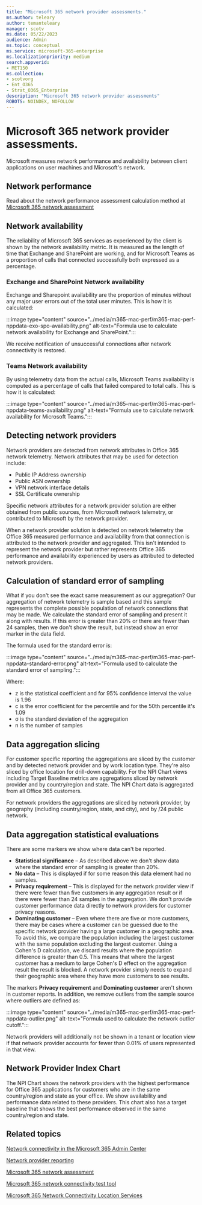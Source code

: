 ```yaml
---
title: "Microsoft 365 network provider assessments."
ms.author: teleary
author: temanteleary
manager: scotv
ms.date: 05/22/2023
audience: Admin
ms.topic: conceptual
ms.service: microsoft-365-enterprise
ms.localizationpriority: medium
search.appverid:
- MET150
ms.collection:
- scotvorg
- Ent_O365
- Strat_O365_Enterprise
description: "Microsoft 365 network provider assessments"
ROBOTS: NOINDEX, NOFOLLOW
---
```


# Microsoft 365 network provider assessments.

Microsoft measures network performance and availability between client applications on user machines and Microsoft's network.

## Network performance

Read about the network performance assessment calculation method at [Microsoft 365 network assessment](office-365-network-mac-perf-score.md)

## Network availability

The reliability of Microsoft 365 services as experienced by the client is shown by the network availability metric. It is measured as the length of time that Exchange and SharePoint are working, and for Microsoft Teams as a proportion of calls that connected successfully both expressed as a percentage.

### Exchange and SharePoint Network availability

Exchange and Sharepoint availability are the proportion of minutes without any major user errors out of the total user minutes. This is how it is calculated:

:::image type="content" source="../media/m365-mac-perf/m365-mac-perf-nppdata-exo-spo-availability.png" alt-text="Formula use to calculate network availability for Exchange and SharePoint.":::

We receive notification of unsuccessful connections after network connectivity is restored.

### Teams Network availability

By using telemetry data from the actual calls, Microsoft Teams availability is computed as a percentage of calls that failed compared to total calls. This is how it is calculated:

:::image type="content" source="../media/m365-mac-perf/m365-mac-perf-nppdata-teams-availability.png" alt-text="Formula use to calculate network availability for Microsoft Teams.":::


## Detecting network providers

Network providers are detected from network attributes in Office 365 network telemetry. Network attributes that may be used for detection include:

* Public IP Address ownership
* Public ASN ownership
* VPN network interface details
* SSL Certificate ownership

Specific network attributes for a network provider solution are either obtained from public sources, from Microsoft network telemetry, or contributed to Microsoft by the network provider.

When a network provider solution is detected on network telemetry the Office 365 measured performance and availability from that connection is attributed to the network provider and aggregated. This isn't intended to represent the network provider but rather represents Office 365 performance and availability experienced by users as attributed to detected network providers.

## Calculation of standard error of sampling

What if you don't see the exact same measurement as our aggregation? Our aggregation of network telemetry is sample based and this sample represents the complete possible population of network connections that may be made. We calculate the standard error of sampling and present it along with results. If this error is greater than 20% or there are fewer than 24 samples, then we don't show the result, but instead show an error marker in the data field.

The formula used for the standard error is:

:::image type="content" source="../media/m365-mac-perf/m365-mac-perf-nppdata-standard-error.png" alt-text="Formula used to calculate the standard error of sampling.":::

Where:

* z is the statistical coefficient and for 95% confidence interval the value is 1.96
* c is the error coefficient for the percentile and for the 50th percentile it's 1.09
* σ is the standard deviation of the aggregation
* n is the number of samples

## Data aggregation slicing

For customer specific reporting the aggregations are sliced by the customer and by detected network provider and by work location type. They're also sliced by office location for drill-down capability. For the NPI Chart views including Target Baseline metrics are aggregations sliced by network provider and by country/region and state. The NPI Chart data is aggregated from all Office 365 customers.

For network providers the aggregations are sliced by network provider, by geography (including country/region, state, and city), and by /24 public network.

## Data aggregation statistical evaluations

There are some markers we show where data can't be reported.

* **Statistical significance** – As described above we don't show data where the standard error of sampling is greater than 20%.
* **No data** – This is displayed if for some reason this data element had no samples.
* **Privacy requirement** – This is displayed for the network provider view if there were fewer than five customers in any aggregation result or if there were fewer than 24 samples in the aggregation. We don't provide customer performance data directly to network providers for customer privacy reasons.
* **Dominating customer** – Even where there are five or more customers, there may be cases where a customer can be guessed due to the specific network provider having a large customer in a geographic area. To avoid this, we compare the population including the largest customer with the same population excluding the largest customer. Using a Cohen's D calculation, we discard results where the population difference is greater than 0.5. This means that where the largest customer has a medium to large Cohen's D effect on the aggregation result the result is blocked. A network provider simply needs to expand their geographic area where they have more customers to see results.

The markers **Privacy requirement** and **Dominating customer** aren't shown in customer reports.
In addition, we remove outliers from the sample source where outliers are defined as:

:::image type="content" source="../media/m365-mac-perf/m365-mac-perf-nppdata-outlier.png" alt-text="Formula used to calculate the network outlier cutoff.":::

Network providers will additionally not be shown in a tenant or location view if that network provider accounts for fewer than 0.01% of users represented in that view.

## Network Provider Index Chart

The NPI Chart shows the network providers with the highest performance for Office 365 applications for customers who are in the same country/region and state as your office. We show availability and performance data related to these providers. This chart also has a target baseline that shows the best performance observed in the same country/region and state.

## Related topics

[Network connectivity in the Microsoft 365 Admin Center](office-365-network-mac-perf-overview.md)

[Network provider reporting](office-365-network-mac-perf-nppux.md)

[Microsoft 365 network assessment](office-365-network-mac-perf-score.md)

[Microsoft 365 network connectivity test tool](office-365-network-mac-perf-onboarding-tool.md)

[Microsoft 365 Network Connectivity Location Services](office-365-network-mac-location-services.md)
